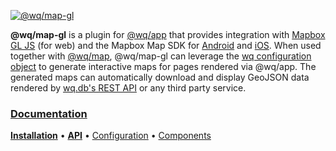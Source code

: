 [![@wq/map-gl][logo]][docs]

**@wq/map-gl** is a plugin for [@wq/app] that provides integration with [Mapbox GL JS] (for web) and the Mapbox Map SDK for [Android](mapbox-android) and [iOS](mapbox-ios).   When used together with [@wq/map], @wq/map-gl can leverage the [wq configuration object][config] to generate interactive maps for pages rendered via @wq/app.  The generated maps can automatically download and display GeoJSON data rendered by [wq.db's REST API][wq.db] or any third party service.

### [Documentation][docs]

[**Installation**][installation]
&bull;
[**API**][api]
&bull;
[Configuration][configuration]
&bull;
[Components][components]

[logo]: https://wq.io/images/@wq/map-gl.svg
[docs]: https://wq.io/@wq/map-gl
[installation]: https://wq.io/@wq/map-gl#installation
[api]: https://wq.io/@wq/map-gl#api
[configuration]: https://wq.io/@wq/map-gl#configuration
[components]: https://wq.io/@wq/map-gl#components

[@wq/app]: https://wq.io/@wq/app
[@wq/map]: https://wq.io/@wq/map
[config]: https://wq.io/config
[wq.db]: https://wq.io/wq.db/

[Mapbox GL JS]: https://docs.mapbox.com/mapbox-gl-js/
[mapbox-android]: https://docs.mapbox.com/android/maps/overview/
[mapbox-ios]: https://docs.mapbox.com/ios-sdk/maps/overview/

